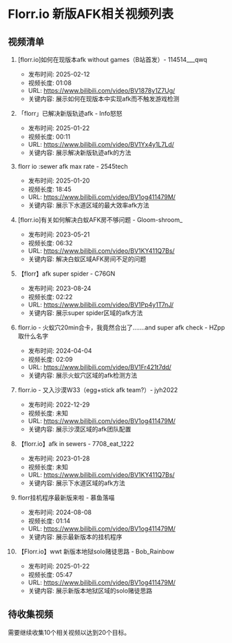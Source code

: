 # Florr.io 新版AFK相关视频列表

## 视频清单

1. [florr.io]如何在现版本afk without games（B站首发）- 114514___qwq
   - 发布时间: 2025-02-12
   - 视频长度: 01:08
   - URL: https://www.bilibili.com/video/BV1878y1Z7Ug/
   - 关键内容: 展示如何在现版本中实现afk而不触发游戏检测

2. 「florr」已解决新版轨迹afk - Info怒怒
   - 发布时间: 2025-01-22
   - 视频长度: 00:11
   - URL: https://www.bilibili.com/video/BV1Yx4y1L7Ld/
   - 关键内容: 展示解决新版轨迹afk的方法

3. florr io :sewer afk max rate - 2545tech
   - 发布时间: 2025-01-20
   - 视频长度: 18:45
   - URL: https://www.bilibili.com/video/BV1og411479M/
   - 关键内容: 展示下水道区域的最大效率afk方法

4. [florr.io]有关如何解决白蚁AFK房不够问题 - Gloom-shroom_
   - 发布时间: 2023-05-21
   - 视频长度: 06:32
   - URL: https://www.bilibili.com/video/BV1KY411Q7Bs/
   - 关键内容: 解决白蚁区域AFK房间不足的问题

5. 【florr】afk super spider - C76GN
   - 发布时间: 2023-08-24
   - 视频长度: 02:22
   - URL: https://www.bilibili.com/video/BV1Pp4y1T7nJ/
   - 关键内容: 展示super spider区域的afk方法

6. florr.io - 火蚁穴20min合卡，我竟然合出了.......and super afk check - HZpp取什么名字
   - 发布时间: 2024-04-04
   - 视频长度: 02:09
   - URL: https://www.bilibili.com/video/BV1Fr421t7dd/
   - 关键内容: 展示火蚁穴区域的afk检测方法

7. florr.io - 又入沙漠W33（egg+stick afk team?）- jyh2022
   - 发布时间: 2022-12-29
   - 视频长度: 未知
   - URL: https://www.bilibili.com/video/BV1og411479M/
   - 关键内容: 展示沙漠区域的afk团队配置

8. 【florr.io】afk in sewers - 7708_eat_1222
   - 发布时间: 2023-01-28
   - 视频长度: 未知
   - URL: https://www.bilibili.com/video/BV1KY411Q7Bs/
   - 关键内容: 展示下水道区域的afk方法

9. florr挂机程序最新版来啦 - 慕鱼落喵
   - 发布时间: 2024-08-08
   - 视频长度: 01:14
   - URL: https://www.bilibili.com/video/BV1og411479M/
   - 关键内容: 展示最新版本的挂机程序

10. 【Florr.io】wwt 新版本地狱solo赌徒思路 - Bob_Rainbow
    - 发布时间: 2025-01-22
    - 视频长度: 05:47
    - URL: https://www.bilibili.com/video/BV1og411479M/
    - 关键内容: 展示新版本地狱区域的solo赌徒思路

## 待收集视频

需要继续收集10个相关视频以达到20个目标。
